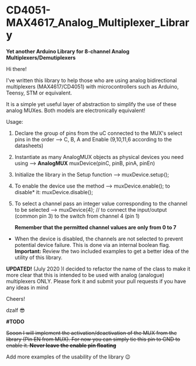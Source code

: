# CD4051-MAX4617_Analog_Multiplexer_Library

**Yet another Arduino Library for 8-channel Analog Multiplexers/Demutiplexers**

Hi there!

I've written this library to help those who are using analog bidirectional multiplexers (MAX4617/CD4051) with microcontrollers such as Arduino, Teensy, STM or equivalent.

It is a simple yet useful layer of abstraction to simplify the use of these analog MUXes. Both models are electronically equivalent!

Usage:

1. Declare the group of pins from the uC connected to the MUX's select pins in the order --> C, B, A and Enable (9,10,11,6  according to the datasheets)
2. Instantiate as many AnalogMUX objects as physical devices you need using --> **AnalogMUX** muxDevice(pinC, pinB, pinA, pinEn)
3. Initialize the library in the Setup function --> muxDevice.setup();
4. To enable the device use the method --> muxDevice.enable(); to disable* it: muxDevice.disable();
5. To select a channel pass an integer value corresponding to the channel to be selected --> muxDevice(4); // to connect the input/output (common pin 3) to the switch from channel 4 (pin 1)
   
   **Remember that the permitted channel values are only from 0 to 7**

* When the device is disabled, the channels are not selected to prevent potential device failure. This is done via an internal boolean flag.
**Important:** Review the two included examples to get a better idea of the utility of this library.


**UPDATED!** (July 2020 )I decided to refactor the name of the class to make it more clear that this is intended to be used with analog (analogue) multiplexers ONLY.
Please fork it and submit your pull requests if you have any ideas in mind

Cheers!

dzalf :sunglasses:

**#TODO**

~~Sooon I will implement the activation/deactivation of the MUX from the library (Pin EN from MUX). For now you can simply tie this pin to GND to enable it. **Never leave the enable pin floating**~~

Add more examples of the usability of the library :wink:
